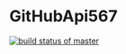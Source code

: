 # GitHubApi567
[![build status of master](https://travis-ci.org/ashish-python/GitHubApi567.svg?branch=master)](https://travis-ci.org/ashish-python/GitHubApi567)
